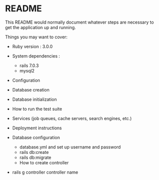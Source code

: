 # README

This README would normally document whatever steps are necessary to get the
application up and running.

Things you may want to cover:

- Ruby version : 3.0.0

- System dependencies :

  - rails 7.0.3
  - mysql2

- Configuration

- Database creation

- Database initialization

- How to run the test suite

- Services (job queues, cache servers, search engines, etc.)

- Deployment instructions

- Database configuration
  - database.yml and set up username and password
  - rails db:create
  - rails db:migrate
  - How to create controller

* rails g controller controller name
